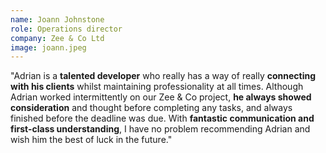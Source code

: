 ```yaml
---
name: Joann Johnstone
role: Operations director
company: Zee & Co Ltd
image: joann.jpeg
---
```

"Adrian is a <strong>talented developer</strong> who really has a way of really <strong>connecting with his clients</strong> whilst maintaining professionality at all times. Although Adrian worked intermittently on our Zee & Co project, <strong>he always showed consideration</strong> and thought before completing any tasks, and always finished before the deadline was due. With <strong>fantastic communication and first-class understanding</strong>, I have no problem recommending Adrian and wish him the best of luck in the future."